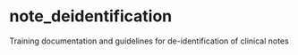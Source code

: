 # note_deidentification
Training documentation and guidelines for de-identification of clinical notes

